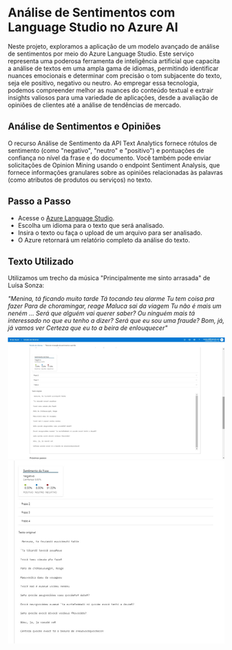 # Análise de Sentimentos com Language Studio no Azure AI

Neste projeto, exploramos a aplicação de um modelo avançado de análise de sentimentos por meio do Azure Language Studio. Este serviço representa uma poderosa ferramenta de inteligência artificial que capacita a análise de textos em uma ampla gama de idiomas, permitindo identificar nuances emocionais e determinar com precisão o tom subjacente do texto, seja ele positivo, negativo ou neutro. Ao empregar essa tecnologia, podemos compreender melhor as nuances do conteúdo textual e extrair insights valiosos para uma variedade de aplicações, desde a avaliação de opiniões de clientes até a análise de tendências de mercado.

## Análise de Sentimentos e Opiniões

O recurso Análise de Sentimento da API Text Analytics fornece rótulos de sentimento (como "negativo", "neutro" e "positivo") e pontuações de confiança no nível da frase e do documento. Você também pode enviar solicitações de Opinion Mining usando o endpoint Sentiment Analysis, que fornece informações granulares sobre as opiniões relacionadas às palavras (como atributos de produtos ou serviços) no texto.

## Passo a Passo

- Acesse o [Azure Language Studio](https://language.cognitive.azure.com/tryout/sentiment).
- Escolha um idioma para o texto que será analisado.
- Insira o texto ou faça o upload de um arquivo para ser analisado.
- O Azure retornará um relatório completo da análise do texto.

## Texto Utilizado

Utilizamos um trecho da música "Principalmente me sinto arrasada" de Luísa Sonza:

*"Menina, tá ficando muito tarde
Tá tocando teu alarme
Tu tem coisa pra fazer
Para de choramingar, reage
Maluca sai da viagem
Tu não é mais um neném
… Será que alguém vai querer saber?
Ou ninguém mais tá interessado no que eu tenho a dizer?
Será que eu sou uma fraude?
Bom, já, já vamos ver
Certeza que eu to a beira de enlouquecer"*

![Relatório de Análise - 1](input/imagem1.jpg)
![Relatório de Análise - 2](input/imagem2.jpg)
